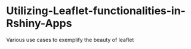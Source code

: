# Utilizing-Leaflet-functionalities-in-Rshiny-Apps
Various use cases to exemplify the beauty of leaflet
